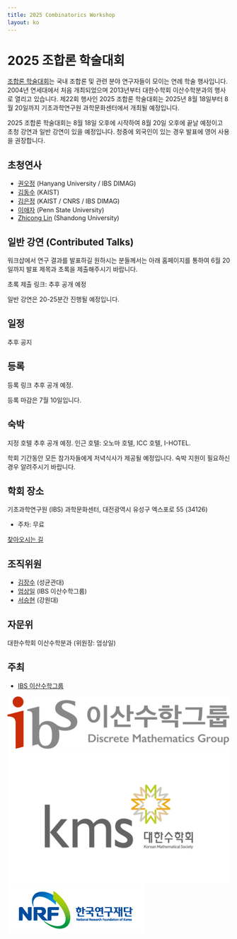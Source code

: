 ```yaml
---
title: 2025 Combinatorics Workshop
layout: ko
---
```

# 2025 조합론 학술대회 
<!-- [English](/en/) -->

[조합론 학술대회](https://www.combinatorics.kr/workshop/combinatorics-workshop)는 국내 조합론 및 관련 분야 연구자들이 모이는 연례 학술 행사입니다. 2004년 연세대에서 처음 개최되었으며 2013년부터 대한수학회 이산수학분과의 행사로 열리고 있습니다. 제22회 행사인 2025 조합론 학술대회는 2025년 8월 18일부터 8월 20일까지 기초과학연구원 과학문화센터에서 개최될 예정입니다.

2025 조합론 학술대회는 8월 18일 오후에 시작하여 8월 20일 오후에 끝날 예정이고 초청 강연과 일반 강연이 있을 예정입니다. 
청중에 외국인이 있는 경우 발표에 영어 사용을 권장합니다.

## 초청연사 

- [권오정](http://ojkwon.com) (Hanyang University / IBS DIMAG)
- [김동수](https://mathsci.kaist.ac.kr/~dskim/) (KAIST)
- [김은정](https://www.lamsade.dauphine.fr/~kim/) (KAIST / CNRS / IBS DIMAG)
- [이애자](https://science.psu.edu/math/people/auy2) (Penn State University)
- [Zhicong Lin](http://en.mis.sdu.edu.cn/info/1527/1399.htm) (Shandong University)


## 일반 강연 (Contributed Talks)

워크샵에서 연구 결과를 발표하길 원하시는 분들께서는 아래 홈페이지를 통하여 6월 20일까지 발표 제목과 초록을 제출해주시기 바랍니다.

초록 제출 링크: 추후 공개 예정

일반 강연은 20-25분간 진행될 예정입니다. 

## 일정 

추후 공지 

## 등록 

등록 링크 추후 공개 예정. 

등록 마감은 7월 10일입니다.

## 숙박 

지정 호텔 추후 공개 예정. 인근 호텔: 오노마 호텔, ICC 호텔, I-HOTEL.

학회 기간동안 모든 참가자들에게 저녁식사가 제공될 예정입니다. 
숙박 지원이 필요하신 경우 알려주시기 바랍니다.

## 학회 장소 

기초과학연구원 (IBS) 과학문화센터, 대전광역시 유성구 엑스포로 55 (34126)
- 주차: 무료

[찾아오시는 길](https://travel.dimag.kr/)

## 조직위원 
- [김장수](https://jangsookim.github.io) (성균관대)
- [엄상일](https://dimag.ibs.re.kr/home/sangil/) (IBS 이산수학그룹)
- [서승현](https://sites.google.com/view/shyunseo) (강원대)

## 자문위

대한수학회 이산수학분과 (위원장: 엄상일)

## 주최 

- [IBS 이산수학그룹](https://dimag.ibs.re.kr/)

<div id="logo"><a href="https://dimag.ibs.re.kr/"><img src="/assets/dimag.png" alt="IBS 이산수학그룹" /></a> 
<a href="https://www.kms.or.kr/"><img src="/assets/kms.png" alt="Korean Mathematical Society" /><a href="https://dimag.ibs.re.kr/"><img src="/assets/NRF_logo_2.png" alt="National Research Foundation" /></a></a></div>

